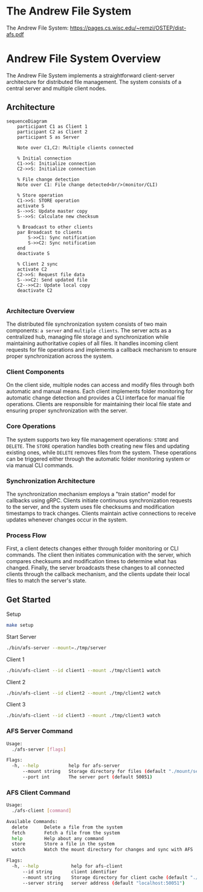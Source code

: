 # The Andrew File System
The Andrew File System: https://pages.cs.wisc.edu/~remzi/OSTEP/dist-afs.pdf

# Andrew File System Overview

The Andrew File System implements a straightforward client-server architecture for distributed file management. The system consists of a central server and multiple client nodes.


## Architecture
```mermaid
sequenceDiagram
    participant C1 as Client 1
    participant C2 as Client 2
    participant S as Server

    Note over C1,C2: Multiple clients connected
    
    % Initial connection
    C1->>S: Initialize connection
    C2->>S: Initialize connection
    
    % File change detection
    Note over C1: File change detected<br/>(monitor/CLI)
    
    % Store operation
    C1->>S: STORE operation
    activate S
    S-->>S: Update master copy
    S-->>S: Calculate new checksum
    
    % Broadcast to other clients
    par Broadcast to clients
        S->>C1: Sync notification
        S->>C2: Sync notification
    end
    deactivate S
    
    % Client 2 sync
    activate C2
    C2->>S: Request file data
    S-->>C2: Send updated file
    C2-->>C2: Update local copy
    deactivate C2
    
```

### Architecture Overview
The distributed file synchronization system consists of two main components: `a server` and `multiple clients`. The server acts as a centralized hub, managing file storage and synchronization while maintaining authoritative copies of all files. It handles incoming client requests for file operations and implements a callback mechanism to ensure proper synchronization across the system.

### Client Components
On the client side, multiple nodes can access and modify files through both automatic and manual means. Each client implements folder monitoring for automatic change detection and provides a CLI interface for manual file operations. Clients are responsible for maintaining their local file state and ensuring proper synchronization with the server.

### Core Operations
The system supports two key file management operations: `STORE` and `DELETE`. The `STORE` operation handles both creating new files and updating existing ones, while `DELETE` removes files from the system. These operations can be triggered either through the automatic folder monitoring system or via manual CLI commands.

### Synchronization Architecture
The synchronization mechanism employs a "train station" model for callbacks using gRPC. Clients initiate continuous synchronization requests to the server, and the system uses file checksums and modification timestamps to track changes. Clients maintain active connections to receive updates whenever changes occur in the system.

### Process Flow
First, a client detects changes either through folder monitoring or CLI commands. The client then initiates communication with the server, which compares checksums and modification times to determine what has changed. Finally, the server broadcasts these changes to all connected clients through the callback mechanism, and the clients update their local files to match the server's state.

## Get Started

Setup
```sh
make setup
```

Start Server
```sh
./bin/afs-server --mount=./tmp/server
```

Client 1
```sh
./bin/afs-client --id client1 --mount ./tmp/client1 watch
```

Client 2
```sh
./bin/afs-client --id client2 --mount ./tmp/client2 watch
```

Client 3
```sh
./bin/afs-client --id client3 --mount ./tmp/client3 watch
```


### AFS Server Command

```sh
Usage:
  ./afs-server [flags]

Flags:
  -h, --help           help for afs-server
      --mount string   Storage directory for files (default "./mount/server")
      --port int       The server port (default 50051)
```


### AFS Client Command

```sh
Usage:
  ./afs-client [command]

Available Commands:
  delete      Delete a file from the system
  fetch       Fetch a file from the system
  help        Help about any command
  store       Store a file in the system
  watch       Watch the mount directory for changes and sync with AFS

Flags:
  -h, --help            help for afs-client
      --id string       client identifier
      --mount string    Storage directory for client cache (default "./tmp/client")
      --server string   server address (default "localhost:50051")
```